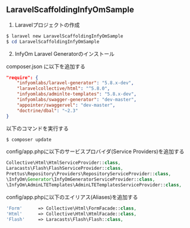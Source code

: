 LaravelScaffoldingInfyOmSample
---

1. Laravelプロジェクトの作成

```powershell
$ laravel new LaravelScaffoldingInfyOmSample
$ cd LaravelScaffoldingInfyOmSample
```

2. InfyOm Laravel Generatorのインストール

composer.json に以下を追加する

```json
"require": {
    "infyomlabs/laravel-generator": "5.8.x-dev",
    "laravelcollective/html": "^5.8.0",
    "infyomlabs/adminlte-templates": "5.8.x-dev",
    "infyomlabs/swagger-generator": "dev-master",
    "appointer/swaggervel": "dev-master",
    "doctrine/dbal": "~2.3"
}

```

以下のコマンドを実行する

```powershell
$ composer update
```

config/app.phpに以下のサービスプロバイダ(Service Providers)を追加する

```php
Collective\Html\HtmlServiceProvider::class,
Laracasts\Flash\FlashServiceProvider::class,
Prettus\Repository\Providers\RepositoryServiceProvider::class,
\InfyOm\Generator\InfyOmGeneratorServiceProvider::class,
\InfyOm\AdminLTETemplates\AdminLTETemplatesServiceProvider::class,

```

config/app.phpに以下のエイリアス(Aliases)を追加する

```php
'Form'      => Collective\Html\FormFacade::class,
'Html'      => Collective\Html\HtmlFacade::class,
'Flash'     => Laracasts\Flash\Flash::class,

```
